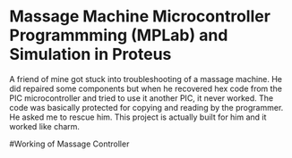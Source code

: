 # Massage Machine Microcontroller Programmming (MPLab) and Simulation in Proteus 
A friend of mine got stuck into troubleshooting of a massage machine. He did repaired some components but when he recovered hex code from the PIC microcontroller and tried to use it another PIC, it never worked. The code was basically protected for copying and reading by the programmer. He asked me to rescue him. This project is actually built for him and it worked like charm. 

#Working of Massage Controller
